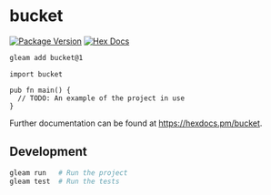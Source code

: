 # bucket

[![Package Version](https://img.shields.io/hexpm/v/bucket)](https://hex.pm/packages/bucket)
[![Hex Docs](https://img.shields.io/badge/hex-docs-ffaff3)](https://hexdocs.pm/bucket/)

```sh
gleam add bucket@1
```
```gleam
import bucket

pub fn main() {
  // TODO: An example of the project in use
}
```

Further documentation can be found at <https://hexdocs.pm/bucket>.

## Development

```sh
gleam run   # Run the project
gleam test  # Run the tests
```
